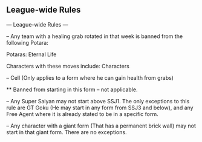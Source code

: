 ## League-wide Rules
— League-wide Rules —

– Any team with a healing grab rotated in that week is banned from the following Potara:

Potaras: Eternal Life

Characters with these moves include:
Characters

– Cell (Only applies to a form where he can gain health from grabs)

** Banned from starting in this form – not applicable.

– Any Super Saiyan may not start above SSJ1. The only exceptions to this rule are GT Goku (He may start in any form from SSJ3 and below), and any Free Agent where it is already stated to be in a specific form.

– Any character with a giant form (That has a permanent brick wall) may not start in that giant form. There are no exceptions.

